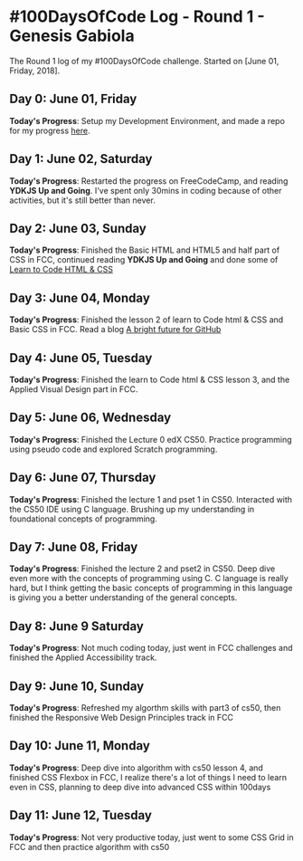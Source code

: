 # #100DaysOfCode Log - Round 1 - Genesis Gabiola

The Round 1 log of my #100DaysOfCode challenge. Started on [June 01, Friday, 2018].

## Day 0: June 01, Friday
**Today's Progress**: Setup my Development Environment, and made a repo for my progress [here](https://github.com/genesisgabiola/progress).

## Day 1: June 02, Saturday
**Today's Progress**: Restarted the progress on FreeCodeCamp, and reading **YDKJS Up and Going**. I've spent only 30mins in coding because of other activities, but it's still better than never.

## Day 2: June 03, Sunday 
**Today's Progress**: Finished the Basic HTML and HTML5 and half part of CSS in FCC, continued reading **YDKJS Up and Going** and done some of [Learn to Code HTML & CSS](https://learn.shayhowe.com/html-css)

## Day 3: June 04, Monday 
**Today's Progress**: Finished the lesson 2 of learn to Code html & CSS and Basic CSS in FCC. Read a blog [A bright future for GitHub](https://blog.github.com/2018-06-04-github-microsoft/)

## Day 4: June 05, Tuesday 
**Today's Progress**: Finished the learn to Code html & CSS lesson 3, and the Applied Visual Design part in FCC.

## Day 5: June 06, Wednesday 
**Today's Progress**: Finished the Lecture 0 edX CS50. Practice programming using pseudo code and explored Scratch programming.

## Day 6: June 07, Thursday 
**Today's Progress**:  Finished the lecture 1 and pset 1 in CS50. Interacted with the CS50 IDE using C language. Brushing up my understanding in foundational concepts of programming.

## Day 7: June 08, Friday 
**Today's Progress**: Finished the lecture 2 and pset2 in CS50. Deep dive even more with the concepts of programming using C. C language is really hard, but I think getting the basic concepts of programming in this language is giving you a better understanding of the general concepts.

## Day 8: June 9 Saturday 
**Today's Progress**: Not much coding today, just went in FCC challenges and finished the Applied Accessibility track.

## Day 9: June 10, Sunday 
**Today's Progress**: Refreshed my algorthm skills with part3 of cs50, then finished the Responsive Web Design Principles track in FCC

## Day 10: June 11, Monday 
**Today's Progress**: Deep dive into algorithm with cs50 lesson 4, and finished CSS Flexbox in FCC, I realize there's a lot of things I need to learn even in CSS, planning to deep dive into advanced CSS within 100days

## Day 11: June 12, Tuesday 
**Today's Progress**: Not very productive today, just went to some CSS Grid in FCC and then practice algorithm with cs50



<!-- ## Day 00: Month 00, Whatday 
**Today's Progress**: 

**Thoughts:** 

**Link to work:** [Sample App](http://www.example.com) -->